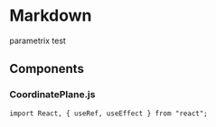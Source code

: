 # Markdown

parametrix test

## Components

### CoordinatePlane.js

```
import React, { useRef, useEffect } from "react";
```
